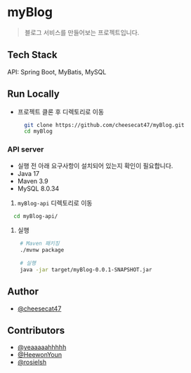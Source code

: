 # myBlog

> 블로그 서비스를 만들어보는 프로젝트입니다.

## Tech Stack

API: Spring Boot, MyBatis, MySQL

## Run Locally

- 프로젝트 클론 후 디렉토리로 이동

    ```bash
      git clone https://github.com/cheesecat47/myBlog.git
      cd myBlog
    ```

### API server

- 실행 전 아래 요구사항이 설치되어 있는지 확인이 필요합니다.
- Java 17
- Maven 3.9
- MySQL 8.0.34

1. `myBlog-api` 디렉토리로 이동

  ```bash
    cd myBlog-api/
  ```

1. 실행

  ```bash
      # Maven 패키징
      ./mvnw package
      
      # 실행
      java -jar target/myBlog-0.0.1-SNAPSHOT.jar
  ```

## Author

- [@cheesecat47](https://github.com/cheesecat47)

## Contributors

- [@yeaaaaahhhhh](https://github.com/yeaaaaahhhhh)
- [@HeewonYoun](https://github.com/HeewonYoun)
- [@rosielsh](https://github.com/rosielsh)
